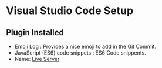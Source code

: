 # Visual Studio Code Setup #

## Plugin Installed #

* Emoji Log : Provides a nice emoji to add in the Git Commit.
* JavaScript (ES6) code snippets : ES6 Code snippents.
* Name: [Live Server](https://marketplace.visualstudio.com/items?itemName=ritwickdey.LiveServer)

 